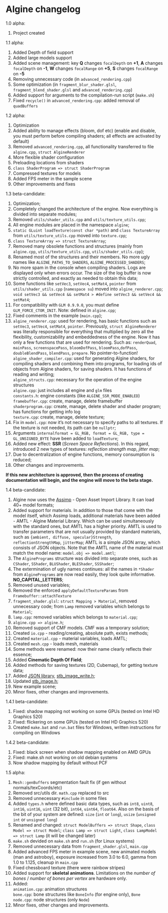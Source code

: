 # Algine changelog
1.0 alpha:
 1. Project created

1.1 alpha:
 1. Added Depth of field support
 2. Added large models support
 3. Added scene management: key **Q** changes `focalDepth` on **+1**, **A** changes `focalDepth` on **-1**, **W** changes `focalRange` on **+5**, **S** changes `focalRange` on **-5**
 4. Removing unnecessary code (in `advanced_rendering.cpp`)
 5. Some optimization (in `fragment_blur_shader.glsl`, `fragment_blend_shader.glsl` and `advanced_rendering.cpp`)
 6. Added support for arguments to the compilation-run script (`make.sh`)
 7. Fixed `recycle()` in `advanced_rendering.cpp`: added removal of `quadBuffers`

1.2 alpha:
 1. Optimization
 2. Added ability to manage effects (bloom, dof etc) (enable and disable, you must perform before compiling shaders; all effects are activated by default)
 3. Removed `advanced_rendering.cpp`, all functionality transferred to file `algine.cpp`, `struct AlgineRenderer`
 4. More flexible shader configuration
 5. Preloading locations from shaders
 6. `class ShaderProgram => struct ShaderProgram`
 7. Compressed textures for models
 8. Added FPS meter in the sample scene
 9. Other improvements and fixes

1.3 beta-candidate:
 1. Optimization;
 2. Completely changed the architecture of the engine. Now everything is divided into separate modules;
 3. Removed `utils/shader_utils.cpp` and `utils/texture_utils.cpp`;
 4. All engine modules are placed in the namespace `algine`;
 5. `static GLuint loadTexture(const char *path)` and `class TextureArray` from `utils/texture_utils.cpp` moved into `texture.cpp`;
 6. `class TextureArray => struct TextureArray`;
 7. Removed many obsolete functions and structures (mainly from `algine.cpp`, `utils/texture_utils.cpp`, `utils/shader_utils.cpp`);
 8. Renamed most of the structures and their members. No more ugly names like `ALGINE_PATHS_TO_SHADERS`, `ALGINE_PROCESSED_SHADERS`;
 9. No more spam in the console when compiling shaders. Logs are displayed only when errors occur. The size of the log buffer is now strictly controlled, and exactly as needed to obtain this data;
 10. Some functions like `setVec3`, `setVec4`, `setMat4`, `pointer` from `utils/shader_utils.cpp` (`namespace su`) moved into `algine_renderer.cpp`; `void setVec3 && setVec4 && setMat4 > #define setVec3 && setVec4 && setMat4`;
 11. For compatibility with `GLM 0.9.9.0`, you must define `GLM_FORCE_CTOR_INIT`. Note: defined in `algine.cpp`;
 12. Fixed comments in the example (`main.cpp`);
 13. `algine_renderer.cpp`: used for rendering, has basic functions such as `setVec3`, `setVec4`, `setMat4`, `pointer`. Previously, `struct AlgineRenderer` was literally responsible for everything that multiplied by zero all the flexibility, customizability and embeddedness of the engine. Now it has only a few functions that are used for rendering. Such as: `renderQuad`, `mainPass`, `screenspacePass`, `bloomDofPass`, `bloomPass`,`dofPass`, `doubleBlendPass`, `blendPass`, `prepare`. No pointer-to-function!
 <br>`algine_shader_compiler.cpp`: used for generating Algine shaders, for compiling shaders and combining them into programs, for loading ids of objects from Algine shaders, for saving shaders. It has functions of reading and writing;
 <br>`algine_structs.cpp`: necessary for the operation of the engine structures
 <br>`algine.cpp`: just includes all engine and `glm` files
 <br>`constants.h`: engine constants (like `ALGINE_SSR_MODE_ENABLED`)
 <br>`framebuffer.cpp`: create, manage, delete framebuffer
 <br>`shaderprogram.cpp`: create, manage, delete shader and shader program; has functions for getting info log
 <br>`texture.cpp`: create, manage, delete texture;
 14. Fix in `model.cpp`: now it’s not necessary to specify paths to all textures. If the texture is not needed, its path can be `nullptr`;
 15. Arguments `internalformat = GL_RGB, format = GL_RGB, type = GL_UNSIGNED_BYTE` have been added to `loadTexture`;
 16. Added new effect: **SSR** (*Screen Space Reflections*). In this regard, introduced 2 new types of textures: *reflection strength map*, *jitter map*;
 17. Due to decentralization of engine functions, memory consumption is reduced;
 18. Other changes and improvements.
 
**If this new architecture is approved, then the process of creating documentation will begin, and the engine will move to the beta stage.**

1.4 beta-candidate:
 1. Algine now uses the [Assimp](https://github.com/assimp/assimp) - Open Asset Import Library. It can load 40+ model formats;
 2. Added support for materials. In addition to those that come with the model itself, which Assimp loads, additional materials have been added - AMTL - Algine Material Library. Which can be used simultaneously with the standard ones, but AMTL has a higher priority. AMTL is used to transfer parameters that are not usually provided by standard materials, such as `{ambient, diffuse, specular}Strength`, ` reflectionStrengthMap`, `jitterMap`; AMTL is a simple JSON array, which consists of JSON objects. Note that the AMTL name of the material must match the model name: `model.obj => model.amtl`;
 3. The `AlginePrograms` structure was divided into separate ones, such as `CShader`, `SShader`, `BLUShader`, `BLEShader`, `SSShader`;
 4. The extermination of ugly names continues: all the names in `*Shader` from `AlginePrograms` are now read easily, they look quite informative. **NO_CAPITAL_LETTERS**;
 5. Removed unused variables;
 6. Removed the enforced `applyDefaultTextureParams` from `Framebuffer::attachTexture`
 7. `fragment_shader.glsl`: `struct Mapping > Material`, removed unnecessary code; from `Lamp` removed variables which belongs to `Material`;
 8. `lamp.cpp`: removed variables which belongs to `material.cpp`;
 9. `algine.cpp => algine.h`;
 10. Removed support of CMF models. CMF was a temporary solution;
 11. Created `io.cpp` - reading/creating, absolute path, exists methods;
 12. Created `material.cpp` - material variables, loads AMTL;
 13. Created `mesh.cpp` - loads mesh, materials
 14. Some methods were renamed: now their name clearly reflects their essence;
 15. Added **Cinematic Depth Of Field**;
 16. Added methods for saving textures (2D, Cubemap), for getting texture data;
 17. Added [JSON library](https://github.com/nlohmann/json), [stb_image_write.h](https://github.com/nothings/stb);
 18. Updated [stb_image.h](https://github.com/nothings/stb);
 19. New example scene;
 20. Minor fixes, other changes and improvements.

1.4.1 beta-candidate:
 1. Fixed: shadow mapping not working on some GPUs (tested on Intel HD Graphics 520)
 2. Fixed: flickering on some GPUs (tested on Intel HD Graphics 520)
 3. Created `make.bat` and `run.bat` files for Windows, written instructions for compiling on Windows

1.4.2 beta-candidate:
 1. Fixed: black screen when shadow mapping enabled on AMD GPUs
 2. Fixed: make.sh not working on old debian systems
 3. Now shadow mapping by default without PCF

1.5 alpha:
 1. `Mesh::genBuffers` segmentation fault fix (if gen without normals/texCoords/etc)
 2. Removed src/utils dir. `math.cpp` replaced to src
 3. Removed unnecessary `#include` in some files
 4. Added `types.h` where defined basic data types, such as `int8`, `uint8`, `int16`, `uint16`, `uint` (32 bit), `int64`, `uint64`, `float64`. Also on the basis of the bit of your system are defined: `size` (`int` or `long`), `usize` (`unsigned int` or `unsigned long`)
 5. Renamed and changed: `struct ModelBuffers => struct Shape`, `class Model => struct Model`; `class Lamp => struct Light`, `class LampModel => struct Lamp` (it will be changed later)
 6. `make.sh` devided on `make.sh` and `run.sh` (for Linux systems)
 7. Removed unnecessary data from `fragment_shader.glsl`, `main.cpp`
 8. Added advanced FPS meter in example scene, new animated models (man and astroboy), exposure increased from 3.0 to 6.0, gamma from 1.0 to 1.125, cleanup in `main.cpp`
 9. Fixed chessboard texture (there were rainbow stripes)
 10. Added support for **skeletal animations**. Limitations on the *number of bones* / *number of bones per vertex* are hardware only.
 11. Added:
 <br>`animation.cpp`: animation structures
 <br>`bone.cpp`:  bone structures like `BoneInfo` (for engine only), `Bone`
 <br>`node.cpp`: node structures (only `Node`)
 12. Minor fixes, other changes and improvements.